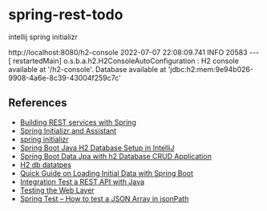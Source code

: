 # spring-rest-todo

intellij spring initializr

http://localhost:8080/h2-console
2022-07-07 22:08:09.741 INFO 20583 --- [ restartedMain] o.s.b.a.h2.H2ConsoleAutoConfiguration : H2 console available at '/h2-console'. Database available at 'jdbc:h2:mem:9e94b026-9908-4a6e-8c39-43004f259c7c'

## References

- [Building REST services with Spring](https://spring.io/guides/tutorials/rest/)
- [Spring Initializr and Assistant](https://plugins.jetbrains.com/plugin/18622-spring-initializr-and-assistant)
- [spring initializr](https://start.spring.io/)
- [Spring Boot Java H2 Database Setup in IntelliJ](https://www.youtube.com/watch?v=8QBJMxyXIqc)
- [Spring Boot Data Jpa with h2 Database CRUD Application](https://www.youtube.com/watch?v=Flq7fQRjXx8)
- [H2 db datatpes](http://www.h2database.com/html/datatypes.html#bigint_type)
- [Quick Guide on Loading Initial Data with Spring Boot](https://www.baeldung.com/spring-boot-data-sql-and-schema-sql)
- [Integration Test a REST API with Java](https://www.baeldung.com/integration-testing-a-rest-api)
- [Testing the Web Layer](https://spring.io/guides/gs/testing-web/)
- [Spring Test – How to test a JSON Array in jsonPath](https://mkyong.com/spring-boot/spring-test-how-to-test-a-json-array-in-jsonpath/)
